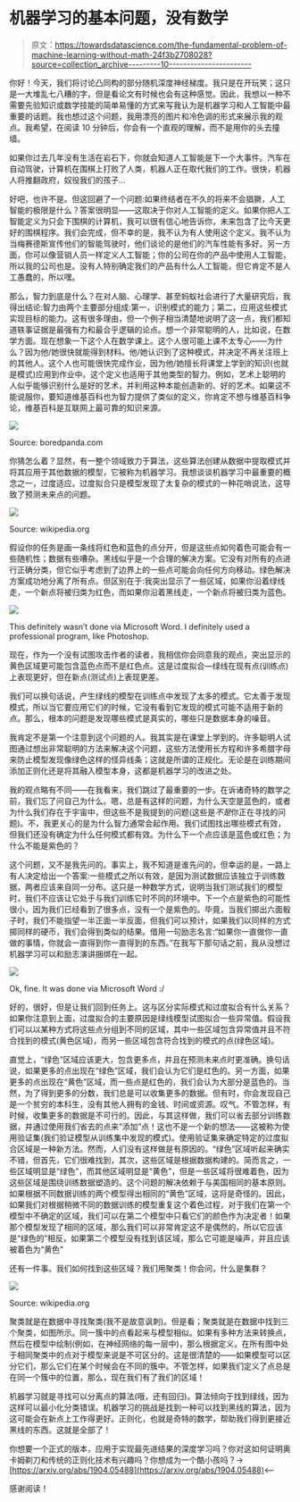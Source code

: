 # 机器学习的基本问题，没有数学

> 原文：<https://towardsdatascience.com/the-fundamental-problem-of-machine-learning-without-math-24f3b2708028?source=collection_archive---------10----------------------->

你好！今天，我们将讨论凸同构的部分随机深度神经梯度。我只是在开玩笑；这只是一大堆乱七八糟的字，但是看论文有时候也会有这种感觉。因此，我想以一种不需要先验知识或数学技能的简单易懂的方式来写我认为是机器学习和人工智能中最重要的话题。我也想过这个问题，我用漂亮的图片和冷色调的形式来展示我的观点。我希望，在阅读 10 分钟后，你会有一个直观的理解，而不是用你的头去撞墙。

如果你过去几年没有生活在岩石下，你就会知道人工智能是下一个大事件。汽车在自动驾驶，计算机在围棋上打败了人类，机器人正在取代我们的工作。很快，机器人将推翻政府，奴役我们的孩子…

好吧，也许不是。但这回避了一个问题:如果终结者在不久的将来不会猖獗，人工智能的极限是什么？答案很明显——这取决于你对人工智能的定义。如果你把人工智能定义为只会下围棋的计算机，我可以很有信心地告诉你，未来包含了比今天更好的围棋程序。我们会完成，但不幸的是，我不认为有人使用这个定义。我不认为当梅赛德斯宣传他们的智能驾驶时，他们谈论的是他们的汽车性能有多好。另一方面，你可以像营销人员一样定义人工智能；你的公司在你的产品中使用人工智能，所以我的公司也是。没有人特别确定我们的产品有什么人工智能，但它肯定不是人工愚蠢的，所以嘿。

那么，智力到底是什么？在对人脑、心理学、甚至蚂蚁社会进行了大量研究后，我得出结论:智力由两个主要部分组成:第一，识别模式的能力；第二，应用这些模式实现目标的能力。这有很多理由，但一个例子相当清楚地说明了这一点，我们都知道轶事证据是最强有力和最合乎逻辑的论点。想一个非常聪明的人，比如说，在数学方面。现在想象一下这个人在数学课上。这个人很可能上课不太专心——为什么？因为他/她很快就能得到材料。他/她认识到了这种模式，并决定不再关注班上的其他人。这个人也可能很快完成作业，因为他/她擅长将课堂上学到的知识(也就是模式)应用到作业中。这个定义也适用于其他类型的智力。例如，艺术上聪明的人似乎能够识别什么是好的艺术，并利用这种本能创造新的、好的艺术。如果这不能说服你，要知道维基百科也为智力提供了类似的定义，你肯定不想与维基百科争论，维基百科是互联网上最可靠的知识来源。

![](img/fd95e2eb28045d14b9f6a0c218459dea.png)

Source: boredpanda.com

你猜怎么着？显然，有一整个领域致力于算法，这些算法创建从数据中提取模式并将其应用于其他数据的模型，它被称为机器学习。我想谈谈机器学习中最重要的概念之一，过度适应。过度拟合只是模型发现了太复杂的模式的一种花哨说法，这导致了预测未来点的问题。

![](img/9061f8715769326a90a96a66f312fb74.png)

Source: wikipedia.org

假设你的任务是画一条线将红色和蓝色的点分开，但是这些点如何着色可能会有一些随机性；数据有些嘈杂。黑线似乎是一个合理的解决方案。它没有对所有的点进行正确分类，但它似乎考虑到了边界上的一些点可能会向任何方向移动。绿色解决方案成功地分离了所有点。但区别在于:我突出显示了一些区域，如果你沿着绿线走，一个新点将被归类为红色，而如果你沿着黑线走，一个新点将被归类为蓝色。

![](img/eda1b686e1e422702c3a95f84951f3eb.png)

This definitely wasn’t done via Microsoft Word. I definitely used a professional program, like Photoshop.

现在，作为一个没有试图攻击作者的读者，我相信你会同意我的观点，突出显示的黄色区域更可能包含蓝色点而不是红色点。这是过度拟合—绿线在现有点(训练点)上表现更好，但在新点(测试点)上表现更差。

我们可以换句话说，产生绿线的模型在训练点中发现了太多的模式。它太善于发现模式，所以当它要应用它们的时候，它没有看到它发现的模式可能不适用于新的点。那么，根本的问题是发现哪些模式是真实的，哪些只是数据本身的噪音。

我肯定不是第一个注意到这个问题的人。我其实是在课堂上学到的。许多聪明人试图通过想出非常聪明的方法来解决这个问题，这些方法使用长方程和许多希腊字母来防止模型发现像绿色这样的怪异线条；这就是所谓的正规化。无论是在训练期间添加正则化还是将其融入模型本身，这都是机器学习的改进之处。

我的观点略有不同——在我看来，我们跳过了最重要的一步。在诉诸奇特的数学之前，我们忘了问自己为什么。嗯，总是有这样的问题，为什么天空是蓝色的，或者为什么我们存在于宇宙中，但这些不是我提到的问题(这些是*不是*你正在寻找的问题)。不，我更关心的是为什么智力通常会起作用。我们试图找出哪些模式有效，但我们还没有确定为什么任何模式都有效。为什么下一个点应该是蓝色或红色；为什么不能是紫色的？

这个问题，又不是我先问的。事实上，我不知道是谁先问的，但幸运的是，一路上有人决定给出一个答案:一些模式之所以有效，是因为测试数据应该独立于训练数据，两者应该来自同一分布。这只是一种数学方式，说明当我们测试我们的模型时，我们不应该让它处于与我们训练它时不同的环境中。下一个点是紫色的可能性很小，因为我们已经看到了很多点，没有一个是紫色的。毕竟，当我们掷出六面骰子时，我们不能指望一半正面一半反面，但我们可以预计，如果我们以同样的方式掷同样的硬币，我们会得到类似的结果。借用一句励志名言:“如果你一直做你一直做的事情，你就会一直得到你一直得到的东西。”在我写下那句话之前，我从没想过机器学习可以和励志演讲捆绑在一起。

![](img/62561a689fba07cc4c40efe8f2ae1892.png)

Ok, fine. It was done via Microsoft Word :/

好的，很好，但是让我们回到任务上。这与区分实际模式和过度拟合有什么关系？如果你注意到上面，过度拟合的主要原因是绿线模型试图拟合一些异常值。假设我们可以以某种方式将这些点分组到不同的区域，其中一些区域包含异常值并且不符合找到的模式(黄色区域)，而另一些区域包含符合找到的模式的点(绿色区域)。

直觉上，“绿色”区域应该更大，包含更多点，并且在预测未来点时更准确。换句话说，如果更多的点出现在“绿色”区域，我们会认为它们是红色的。另一方面，如果更多的点出现在“黄色”区域，而一些点是红色的，我们会认为大部分是蓝色的。当然，为了得到更多的分数，我们总是可以收集更多的数据。但有时，你会发现自己是一个贫穷的本科生，没有其他人拥有的金钱、时间或资源。叹气。不管怎样，有时候，收集更多的数据是不可行的。因此，与其这样做，我们可以省去部分训练数据，并通过使用我们省去的点来“添加”点！这也不是一个新的想法——这被称为使用验证集(我们验证模型从训练集中发现的模式)。使用验证集来确定特定的过度拟合区域是一种新方法。然而，人们没有这样做是有原因的。“绿色”区域听起来确实不错，但首先，它们很难找到，其次，这些区域是根据数据构建的。简而言之，一些区域明显是“绿色”，而其他区域明显是“黄色”，但是一些区域将很难着色，因为这些区域是围绕训练数据塑造的。这个问题的解决依赖于与美国相同的基本原则。如果根据不同数据训练的两个模型得出相同的“黄色”区域，这将是奇怪的。因此，如果我们对根据稍微不同的数据训练的模型重复这个着色过程，对于我们在第一个模型中不确定的区域，我们可以在第二个模型中只看它们的颜色作为决定者！如果那个模型发现了相同的区域，那么我们可以非常肯定这不是偶然的，所以它应该是“绿色的”相反，如果第二个模型没有找到该区域，那么它可能是噪声，并且应该被着色为“黄色”

还有一件事。我们如何找到这些区域？我们用聚类！你会问，什么是集群？

![](img/640d45fca96667d7581eab765780dcbb.png)

Source: wikipedia.org

聚类就是在数据中寻找聚类(我不是故意讽刺)。但是看；聚类就是在数据中找到三个聚类，如图所示。同一簇中的点看起来与模型相似。如果有多种方法来转换点，然后在模型中绘制(例如，在神经网络的每一层中)，那么根据定义，在所有图中处于相同聚类中的点对于模型来说是不可区分的。这是很清楚的——如果模型可以区分它们，那么它们在某个时候会在不同的簇中。不管怎样，如果我们定义了点总是在同一个簇中的位置，那么，现在我们有了我们的区域！

机器学习就是寻找可以分离点的算法(哦，还有回归)。算法倾向于找到绿线，因为这样可以最小化分类错误。机器学习的挑战是找到一种可以找到黑线的算法，因为这可能会在新点上工作得更好。正则化，也就是奇特的数学，帮助我们得到更接近黑线的东西。这就是全部了！

你想要一个正式的版本，应用于实现最先进结果的深度学习吗？你对这如何证明奥卡姆剃刀和传统的正则化技术有兴趣吗？你想成为一个酷小孩吗？->[https://arxiv.org/abs/1904.05488](https://arxiv.org/abs/1904.05488)<—

感谢阅读！